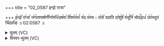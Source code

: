 +++
title = "02_0587 इन्द्रो राजा"

+++
इ꣡न्द्रो꣣ रा꣢जा꣣ ज꣡ग꣢तश्चर्षणी꣣ना꣡मधि꣢उष꣣मा꣢ वि꣣श्व꣡रू꣢पं꣣ य꣡द.य꣢स्य। त꣡तो꣢ ददाति दा꣣शु꣢षे꣣ व꣡सू꣢नि꣣ चोद꣢꣫द्राध꣣ उ꣡प꣢स्तुतं चि꣣दर्वा꣢क् ॥ 02:0587 ॥

<details><summary>मूलम् (VC)</summary>

इ꣢न्द्रो꣣ रा꣢जा꣣ ज꣡ग꣢तश्चर्षणी꣣ना꣢꣯मधि꣢꣫क्ष꣣मा꣢ वि꣣श्व꣡रू꣢पं꣣ य꣡द꣢स्य । त꣡तो꣢ ददाति दा꣣शु꣢षे꣣ व꣡सू꣢नि꣣ चोद꣢꣫द्राध꣣ उ꣡प꣢स्तुतं चि꣣दर्वा꣢क् ॥५८७॥
</details>

<details><summary>विस्वर-मूलम् (VC)</summary>

इन्द्रो राजा जगतश्चर्षणीनामधिक्षमा विश्वरूपं यदस्य । ततो ददाति दाशुषे वसूनि चोदद्राध उपस्तुतं चिदर्वाक् ॥५८७॥
</details>